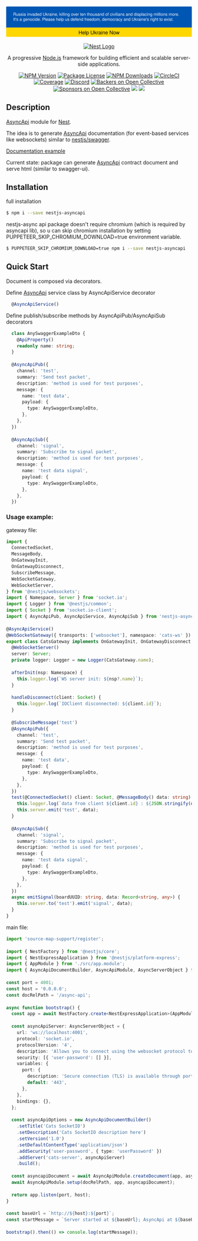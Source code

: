 <a href="https://supportukrainenow.org/"><img src="https://raw.githubusercontent.com/vshymanskyy/StandWithUkraine/main/banner2-no-action.svg" /></a>

<p align="center">
  <a href="http://nestjs.com/" target="blank"><img src="https://nestjs.com/img/logo_text.svg" width="320" alt="Nest Logo" /></a>
</p>

  <p align="center">A progressive <a href="http://nodejs.org" target="blank">Node.js</a> framework for building efficient and scalable server-side applications.</p>
    <p align="center">
<a href="https://www.npmjs.com/~nestjscore"><img src="https://img.shields.io/npm/v/@nestjs/core.svg" alt="NPM Version" /></a>
<a href="https://www.npmjs.com/~nestjscore"><img src="https://img.shields.io/npm/l/@nestjs/core.svg" alt="Package License" /></a>
<a href="https://www.npmjs.com/~nestjscore"><img src="https://img.shields.io/npm/dm/@nestjs/core.svg" alt="NPM Downloads" /></a>
<a href="https://circleci.com/gh/nestjs/nest" target="_blank"><img src="https://img.shields.io/circleci/build/github/nestjs/nest/master" alt="CircleCI" /></a>
<a href="https://coveralls.io/github/nestjs/nest?branch=master"><img src="https://coveralls.io/repos/github/nestjs/nest/badge.svg?branch=master#5" alt="Coverage" /></a>
<a href="https://discord.gg/G7Qnnhy" target="_blank"><img src="https://img.shields.io/badge/discord-online-brightgreen.svg" alt="Discord"/></a>
<a href="https://opencollective.com/nest#backer"><img src="https://opencollective.com/nest/backers/badge.svg" alt="Backers on Open Collective" /></a>
<a href="https://opencollective.com/nest#sponsor"><img src="https://opencollective.com/nest/sponsors/badge.svg" alt="Sponsors on Open Collective" /></a>
  <a href="https://paypal.me/kamilmysliwiec"><img src="https://img.shields.io/badge/Donate-PayPal-dc3d53.svg"/></a>
  <a href="https://twitter.com/nestframework"><img src="https://img.shields.io/twitter/follow/nestframework.svg?style=social&label=Follow"></a>
</p>
  <!--[![Backers on Open Collective](https://opencollective.com/nest/backers/badge.svg)](https://opencollective.com/nest#backer)
  [![Sponsors on Open Collective](https://opencollective.com/nest/sponsors/badge.svg)](https://opencollective.com/nest#sponsor)-->

## Description

[AsyncApi](https://www.asyncapi.com/) module for [Nest](https://github.com/nestjs/nest).

The idea is to generate [AsyncApi](https://www.asyncapi.com/) documentation (for event-based services like websockets) similar to [nestjs/swagger](https://github.com/nestjs/swagger).

[Documentation example](https://playground.asyncapi.io/?load=https://raw.githubusercontent.com/asyncapi/asyncapi/v2.1.0/examples/simple.yml)

Current state: package can generate [AsyncApi](https://www.asyncapi.com/) contract document and serve html (similar to swagger-ui).

## Installation

full installation

```bash
$ npm i --save nestjs-asyncapi
```

nestjs-async api package doesn't require chromium (which is required by asyncapi lib), so u can skip chromium installation by setting PUPPETEER_SKIP_CHROMIUM_DOWNLOAD=true environment variable.
```bash
$ PUPPETEER_SKIP_CHROMIUM_DOWNLOAD=true npm i --save nestjs-asyncapi
```

## Quick Start

Document is composed via decorators.

Define [AsyncApi](https://www.asyncapi.com/) service class by AsyncApiService decorator <br/>
```typescript
  @AsyncApiService()
```

Define publish/subscribe methods by AsyncApiPub/AsyncApiSub decorators
```typescript
  class AnySwaggerExampleDto {
    @ApiProperty()
    readonly name: string;
  }

  @AsyncApiPub({
    channel: 'test',
    summary: 'Send test packet',
    description: 'method is used for test purposes',
    message: {
      name: 'test data',
      payload: {
        type: AnySwaggerExampleDto,
      },
    },
  })

  @AsyncApiSub({
    channel: 'signal',
    summary: 'Subscribe to signal packet',
    description: 'method is used for test purposes',
    message: {
      name: 'test data signal',
      payload: {
        type: AnySwaggerExampleDto,
      },
    },
  })
```

### Usage example:

gateway file:
```typescript
import {
  ConnectedSocket,
  MessageBody,
  OnGatewayInit,
  OnGatewayDisconnect,
  SubscribeMessage,
  WebSocketGateway,
  WebSocketServer,
} from '@nestjs/websockets';
import { Namespace, Server } from 'socket.io';
import { Logger } from '@nestjs/common';
import { Socket } from 'socket.io-client';
import { AsyncApiPub, AsyncApiService, AsyncApiSub } from 'nestjs-asyncapi';

@AsyncApiService()
@WebSocketGateway({ transports: ['websocket'], namespace: 'cats-ws' })
export class CatsGateway implements OnGatewayInit, OnGatewayDisconnect {
  @WebSocketServer()
  server: Server;
  private logger: Logger = new Logger(CatsGateway.name);

  afterInit(nsp: Namespace) {
    this.logger.log(`WS server init: ${nsp?.name}`);
  }

  handleDisconnect(client: Socket) {
    this.logger.log(`IOClient disconnected: ${client.id}`);
  }

  @SubscribeMessage('test')
  @AsyncApiPub({
    channel: 'test',
    summary: 'Send test packet',
    description: 'method is used for test purposes',
    message: {
      name: 'test data',
      payload: {
        type: AnySwaggerExampleDto,
      },
    },
  })
  test(@ConnectedSocket() client: Socket, @MessageBody() data: string) {
    this.logger.log(`data from client ${client.id} : ${JSON.stringify(data)}`);
    this.server.emit('test', data);
  }

  @AsyncApiSub({
    channel: 'signal',
    summary: 'Subscribe to signal packet',
    description: 'method is used for test purposes',
    message: {
      name: 'test data signal',
      payload: {
        type: AnySwaggerExampleDto,
      },
    },
  })
  async emitSignal(boardUUID: string, data: Record<string, any>) {
    this.server.to('test').emit('signal', data);
  }
}

```

main file:
```typescript
import 'source-map-support/register';

import { NestFactory } from '@nestjs/core';
import { NestExpressApplication } from '@nestjs/platform-express';
import { AppModule } from './src/app.module';
import { AsyncApiDocumentBuilder, AsyncApiModule, AsyncServerObject } from 'nestjs-asyncapi';

const port = 4001;
const host = '0.0.0.0';
const docRelPath = '/async-api';

async function bootstrap() {
  const app = await NestFactory.create<NestExpressApplication>(AppModule);

  const asyncApiServer: AsyncServerObject = {
    url: 'ws://localhost:4001',
    protocol: 'socket.io',
    protocolVersion: '4',
    description: 'Allows you to connect using the websocket protocol to our Socket.io server.',
    security: [{ 'user-password': [] }],
    variables: {
      port: {
        description: 'Secure connection (TLS) is available through port 443.',
        default: '443',
      },
    },
    bindings: {},
  };

  const asyncApiOptions = new AsyncApiDocumentBuilder()
    .setTitle('Cats SocketIO')
    .setDescription('Cats SocketIO description here')
    .setVersion('1.0')
    .setDefaultContentType('application/json')
    .addSecurity('user-password', { type: 'userPassword' })
    .addServer('cats-server', asyncApiServer)
    .build();

  const asyncapiDocument = await AsyncApiModule.createDocument(app, asyncApiOptions);
  await AsyncApiModule.setup(docRelPath, app, asyncapiDocument);

  return app.listen(port, host);
}

const baseUrl = `http://${host}:${port}`;
const startMessage = `Server started at ${baseUrl}; AsyncApi at ${baseUrl + docRelPath};`;

bootstrap().then(() => console.log(startMessage));
```
